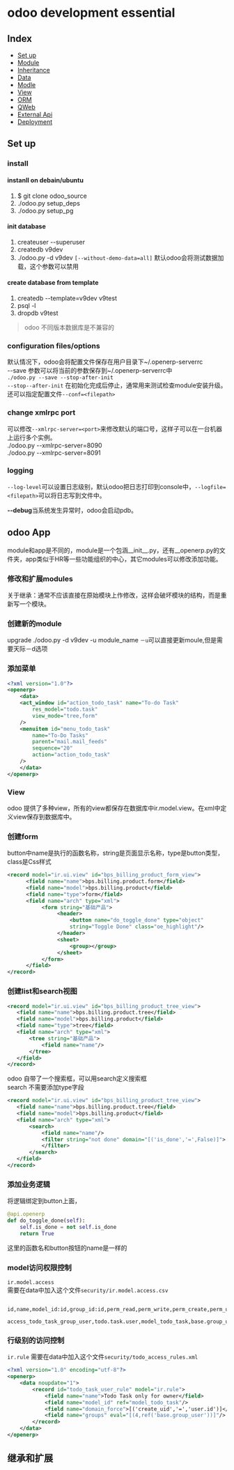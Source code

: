 # odoo development essential
## Index
- [Set up](#1)
- [Module]()
- [Inheritance]()
- [Data]()
- [Modle]()
- [View]()
- [ORM]()
- [QWeb]()
- [External Api]()
- [Deployment]()


## Set up
### install
#### instanll on debain/ubuntu   
1. $ git clone odoo_source
2. ./odoo.py setup_deps
3. ./odoo.py setup_pg

#### init database
1. createuser --superuser  
2. createdb v9dev  
3. ./odoo.py -d v9dev `[--without-demo-data=all]` 默认odoo会将测试数据加载，这个参数可以禁用
#### create database from  template
1. createdb --template=v9dev v9test
2. psql -l
3. dropdb v9test

> odoo 不同版本数据库是不兼容的  

### configuration files/options
默认情况下，odoo会将配置文件保存在用户目录下~/.openerp-serverrc  
--save 参数可以将当前的参数保存到~/.openerp-serverrc中  
`./odoo.py --save --stop-after-init`    
`--stop--after-init` 在初始化完成后停止，通常用来测试检查module安装升级。  
还可以指定配置文件`--conf=<filepath>`
### change xmlrpc port
可以修改`--xmlrpc-server=<port>`来修改默认的端口号，这样子可以在一台机器上运行多个实例。  
./odoo.py --xmlrpc-server=8090  
./odoo.py --xmlrpc-server=8091   

### logging
`--log-level`可以设置日志级别，默认odoo把日志打印到console中，`--logfile=<filepath>`可以将日志写到文件中。  

**--debug**当系统发生异常时，odoo会启动pdb。  

## odoo App
module和app是不同的，module是一个包涵__init__.py，还有__openerp.py的文件夹，app类似于HR等一些功能组织的中心，其它modules可以修改添加功能。  
### 修改和扩展modules
关于继承：通常不应该直接在原始模块上作修改，这样会破坏模块的结构，而是重新写一个模块。
### 创建新的module
upgrade ./odoo.py -d v9dev -u module_name `－u`可以直接更新moule,但是需要天际－d选项   
### 添加菜单
``` xml
<?xml version="1.0"?>
<openerp>
    <data>
    <act_window id="action_todo_task" name="To-do Task"
        res_model="todo.task"
        view_mode="tree,form"
    />
    <menuitem id="menu_todo_task"
        name="To-Do Tasks"
        parent="mail.mail_feeds"
        sequence="20"
        action="action_todo_task"
    />
    </data>
</openerp>
```
### View
odoo 提供了多种view，所有的view都保存在数据库中ir.model.view。在xml中定义view保存到数据库中。   

### 创建form
button中name是执行的函数名称，string是页面显示名称，type是button类型，class是Css样式
```xml
<record model="ir.ui.view" id="bps_billing_product_form_view">
      <field name="name">bps.billing.product.form</field>
      <field name="model">bps.billing.product</field>
      <field name="type">form</field>
      <field name="arch" type="xml">
           <form string="基础产品">
                <header>
                    <button name="do_toggle_done" type="object"
                    string="Toggle Done" class="oe_highlight"/>
                </header>
                <sheet>
                    <group></group>
                </sheet>
           </form>
      </field>
</record>
```
### 创建list和search视图
```xml
<record model="ir.ui.view" id="bps_billing_product_tree_view">
   <field name="name">bps.billing.product.tree</field>
   <field name="model">bps.billing.product</field>
   <field name="type">tree</field>
   <field name="arch" type="xml">
       <tree string="基础产品">
           <field name="name"/>
       </tree>
   </field>
</record>
```
odoo 自带了一个搜索框，可以用search定义搜索框   
search 不需要添加type字段  
```xml
<record model="ir.ui.view" id="bps_billing_product_tree_view">
   <field name="name">bps.billing.product.tree</field>
   <field name="model">bps.billing.product</field>
   <field name="arch" type="xml">
       <search>
           <field name="name"/>
           <filter string="not done" domain="[('is_done','=',False)]">
           </filter>
       </search>
   </field>
</record>
```
### 添加业务逻辑
将逻辑绑定到button上面，
```python
@api.openerp
def do_toggle_done(self):
    self.is_done = not self.is_done
    return True
```
这里的函数名和button按钮的name是一样的

### model访问权限控制
`ir.model.access`  
需要在data中加入这个文件`security/ir.model.access.csv`  
```csv
 id,name,model_id:id,group_id:id,perm_read,perm_write,perm_create,perm_unlink
 access_todo_task_group_user,todo.task.user,model_todo_task,base.group_user,1,1,1,1
```
### 行级别的访问控制
`ir.rule`
需要在data中加入这个文件`security/todo_access_rules.xml`  
```xml
<?xml version="1.0" encoding="utf-8"?>
<openerp>
    <data noupdate="1">
        <record id="todo_task_user_rule" model="ir.rule">
            <field name="name">Todo Task only for owner</field>
            <field name="model_id" ref="model_todo_task"/>
            <field name="domain_force">[('create_uid','=','user.id')]</field>
            <field name="groups" eval="[(4,ref('base.group_user'))]"/>
        </record>
    </data>
</openerp>
```  

## 继承和扩展<a id="1">
